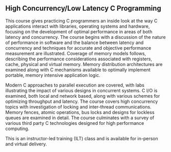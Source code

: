 ## High Concurrency/Low Latency C Programming

This course gives practicing C programmers an inside look at the way C applications interact with libraries, operating systems and hardware, focusing on the development of optimal performance in areas of both latency and concurrency. The course begins with a discussion of the nature of performance in software and the balance between latency and concurrency and techniques for accurate and objective performance measurement are illustrated. Coverage of memory models follows, describing the performance considerations associated with registers, cache, physical and virtual memory. Memory distribution architectures are examined along with C mechanisms available to optimally implement portable, memory intensive application logic.

Modern C approaches to parallel execution are covered, with labs illustrating the impact of various designs in concurrent systems. C I/O is examined, both local and network based, along with various schemes for optimizing throughput and latency. The course covers high concurrency topics with investigation of locking and inter-thread communications. Memory fences, atomic operations, bus locks and designs for lockless queues are examined in detail. The course culminates with a survey of various third party C technologies designed for high performance computing.

This is an instructor-led training (ILT) class and is available for in-person and virtual delivery.
